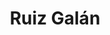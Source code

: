 ---
title: "Ruiz Galán"
url: /la-linea-de-la-concepcion/ruiz-galan-calle-lopez-de-ayala/
shop: supermercado
---